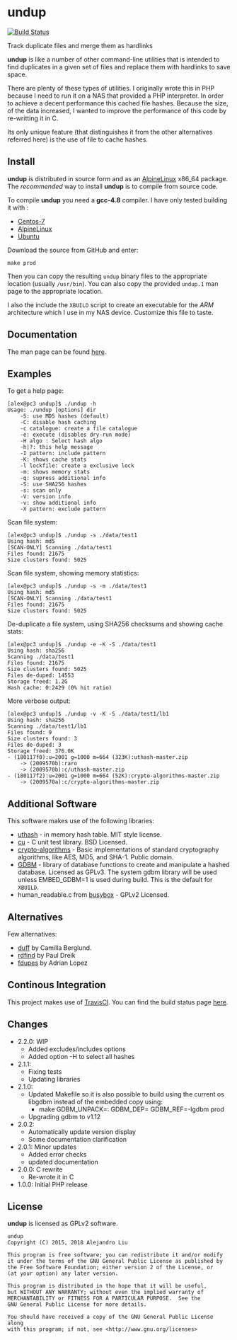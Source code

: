 # undup

[![Build Status](https://api.travis-ci.org/TortugaLabs/undup.png?branch=master)](http://travis-ci.org/TortugaLabs/undup)

Track duplicate files and merge them as hardlinks

**undup** is like a number of other command-line utilities that is
intended to find duplicates in a given set of files and replace them
with hardlinks to save space.

There are plenty of these types of utilities.  I originally wrote this
in PHP because I need to run it on a NAS that provided a PHP
interpreter.  In order to achieve a decent performance this cached
file hashes.  Because the size, of the data increased, I wanted to
improve the performance of this code by re-writting it in C.

Its only unique feature (that distinguishes it from the other
alternatives referred here) is the use of file to cache hashes.

## Install

**undup** is distributed in source form and as an
[AlpineLinux](http://www.alpinelinux.org) x86_64 package.  The _recommended_
way to install **undup** is to compile from source code.

To compile **undup** you need a **gcc-4.8** compiler.  I have only tested
building it with :

- [Centos-7](https://www.centos.org/)
- [AlpineLinux](http://www.alpinelinux.org)
- [Ubuntu](http://www.ubuntu.com/)

Download the source from GitHub and enter:

```
make prod
```

Then you can copy the resulting `undup` binary files to the
appropriate location (usually `/usr/bin`).  You can also copy the
provided `undup.1` man page to the appropriate location.

I also the include the `XBUILD` script to create an executable for the
_ARM_ architecture which I use in my NAS device.  Customize this file
to taste.

## Documentation

The man page can be found [here](undup.adoc).

## Examples

To get a help page:

```
[alex@pc3 undup]$ ./undup -h
Usage: ./undup [options] dir
	-5: use MD5 hashes (default)
	-C: disable hash caching
	-c catalogue: create a file catalogue
	-e: execute (disables dry-run mode)
	-H algo : Select hash algo
	-h|?: this help message
	-I pattern: include pattern
	-K: shows cache stats
	-l lockfile: create a exclusive lock
	-m: shows memory stats
	-q: supress additional info
	-S: use SHA256 hashes
	-s: scan only
	-V: version info
	-v: show additional info
	-X pattern: exclude pattern
```

Scan file system:

```
[alex@pc3 undup]$ ./undup -s ./data/test1
Using hash: md5
[SCAN-ONLY] Scanning ./data/test1
Files found: 21675
Size clusters found: 5025
```

Scan file system, showing memory statistics:

```
[alex@pc3 undup]$ ./undup -s -m ./data/test1
Using hash: md5
[SCAN-ONLY] Scanning ./data/test1
Files found: 21675
Size clusters found: 5025
```

De-duplicate a file system, using SHA256 checksums and showing cache stats:

```
[alex@pc3 undup]$ ./undup -e -K -S ./data/test1
Using hash: sha256
Scanning ./data/test1
Files found: 21675
Size clusters found: 5025
Files de-duped: 14553
Storage freed: 1.2G
Hash cache: 0:2429 (0% hit ratio)

```

More verbose output:

```
[alex@pc3 undup]$ ./undup -v -K -S ./data/test1/lb1
Using hash: sha256
Scanning ./data/test1/lb1
Files found: 9
Size clusters found: 3
Files de-duped: 3
Storage freed: 376.0K
- (180117f0):u=2001 g=1000 m=664 (323K):uthash-master.zip
    -> (2009570b):raro
    -> (2009570b):c/uthash-master.zip
- (180117f2):u=2001 g=1000 m=664 (52K):crypto-algorithms-master.zip
    -> (2009570a):c/crypto-algorithms-master.zip

```

## Additional Software

This software makes use of the following libraries:

* [uthash](https://github.com/troydhanson/uthash/) - in memory hash
  table. MIT style license.
* [cu](https://github.com/danfis/cu/) - C unit test library.  BSD
  Licensed.
* [crypto-algorithms](https://github.com/B-Con/crypto-algorithms/) -
  Basic implementations of standard cryptography algorithms, like AES, MD5,
  and SHA-1.  Public domain.
* [GDBM](http://www.gnu.org.ua/software/gdbm/) - library of
  database functions to create and manipulate a hashed database.
  Licensed as GPLv3.  The system gdbm library will be used unless
  EMBED_GDBM=1 is used during build.  This is the default for `XBUILD`.
* human_readable.c from [busybox](http://www.busybox.net/) - GPLv2
  Licensed.

## Alternatives

Few alternatives:

* [duff](http://duff.dreda.org/) by Camilla Berglund.
* [rdfind](http://rdfind.pauldreik.se/) by Paul Dreik
* [fdupes](https://github.com/adrianlopezroche/fdupes) by Adrian Lopez

## Continous Integration

This project makes use of [TravisCI](https://travis-ci.org/).  You can
find the build status page
[here](https://travis-ci.org/TortugaLabs/undup).

## Changes

* 2.2.0: WIP
  - Added excludes/includes options
  - Added option -H to select all hashes
* 2.1.1:
  - Fixing tests
  - Updating libraries
* 2.1.0:
  - Updated Makefile so it is also possible to build using the current
    os libgdbm instead of the embedded copy using:
	- make GDBM_UNPACK=: GDBM_DEP= GDBM_REF=-lgdbm prod
  - Upgrading gdbm to v1.12  
* 2.0.2:
  - Automatically update version display
  - Some documentation clarification
* 2.0.1: Minor updates
  - Added error checks
  - updated documentation
* 2.0.0: C rewrite
  - Re-wrote it in C
* 1.0.0: Initial PHP release

## License

**undup** is licensed as GPLv2 software.


    undup
    Copyright (C) 2015, 2018 Alejandro Liu

    This program is free software; you can redistribute it and/or modify
    it under the terms of the GNU General Public License as published by
    the Free Software Foundation; either version 2 of the License, or
    (at your option) any later version.

    This program is distributed in the hope that it will be useful,
    but WITHOUT ANY WARRANTY; without even the implied warranty of
    MERCHANTABILITY or FITNESS FOR A PARTICULAR PURPOSE.  See the
    GNU General Public License for more details.

    You should have received a copy of the GNU General Public License along
    with this program; if not, see <http://www.gnu.org/licenses>

